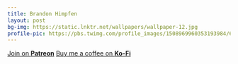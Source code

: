 ```yaml
---	
title: Brandon Himpfen	
layout: post	
bg-img: https://static.lnktr.net/wallpapers/wallpaper-12.jpg
profile-pic: https://pbs.twimg.com/profile_images/1508969960353193984/6b3eux_h_400x400.jpg
---	
```


  <div class="links">	
    <a href="https://brandon.tiny.us/patreon" class="btn btn-outline-danger btn-lg btn-block">Join on <strong>Patreon</strong></a>
    <a href="https://brandon.tiny.us/ko-fi" class="btn btn-outline-dark btn-lg btn-block">Buy me a coffee on <strong>Ko-Fi</strong></a>
  </div>
